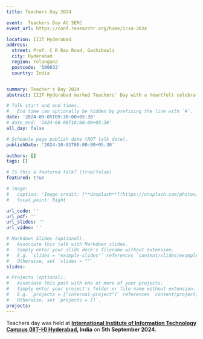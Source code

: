 ```yaml
---
title: Teachers Day 2024

event:  Teachers Day At SERC
event_url: https://conf.researchr.org/home/icsa-2024

location: IIIT Hyderabad
address:
  street: Prof. C R Rao Road, Gachibowli
  city: Hyderabad
  region: Telangana
  postcode: '500032'
  country: India


summary: Teacher's Day 2024
abstract: IIIT Hyderabad marked Teachers' Day with a heartfelt celebration honoring its distinguished faculty: Professor Raghu Reddy, Professor Karthik Vaidhyanathan, Professor Venkatesh Chopella, and Professor Raman Saxena. Students expressed their gratitude through thoughtful tributes, sharing personal stories of mentorship and inspiration. The event showcased the profound impact these professors have on shaping both academic journeys and future innovations, highlighting the vital role educators play in the lives of their students. It was a day filled with appreciation and reflection on the transformative power of teaching..'

# Talk start and end times.
#   End time can optionally be hidden by prefixing the line with `#`.
date: '2024-09-05T09:30:00+05:30'
# date_end: '2024-06-08T18:00:00+05:30'
all_day: false

# Schedule page publish date (NOT talk date).
publishDate: '2024-10-01T00:00:00+05:30'

authors: []
tags: []

# Is this a featured talk? (true/false)
featured: true

# image:
#   caption: 'Image credit: [**Unsplash**](https://unsplash.com/photos/bzdhc5b3Bxs)'
#   focal_point: Right

url_code: ''
url_pdf: ''
url_slides: ''
url_video: ''

# Markdown Slides (optional).
#   Associate this talk with Markdown slides.
#   Simply enter your slide deck's filename without extension.
#   E.g. `slides = "example-slides"` references `content/slides/example-slides.md`.
#   Otherwise, set `slides = ""`.
slides:

# Projects (optional).
#   Associate this post with one or more of your projects.
#   Simply enter your project's folder or file name without extension.
#   E.g. `projects = ["internal-project"]` references `content/project/deep-learning/index.md`.
#   Otherwise, set `projects = []`.
projects:
---
```


Teachers day was held at **[International Institute of Information Technology Campus (IIIT-H) Hyderabad](https://iiit.ac.in), India** on **5th September 2024**.
